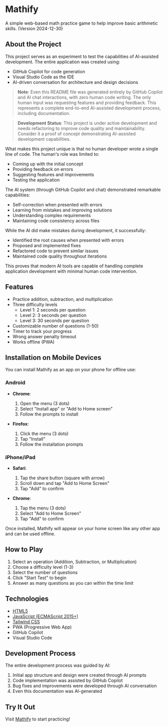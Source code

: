 # Mathify

A simple web-based math practice game to help improve basic arithmetic skills. (Version 2024-12-30)



## About the Project

This project serves as an experiment to test the capabilities of AI-assisted development. The entire application was created using:
- GitHub Copilot for code generation
- Visual Studio Code as the IDE
- AI-driven conversation for architecture and design decisions

> **Note**: Even this README file was generated entirely by GitHub Copilot and AI chat interactions, with zero human code writing. The only human input was requesting features and providing feedback. This represents a complete end-to-end AI-assisted development process, including documentation.

> **Development Status**: This project is under active development and needs refactoring to improve code quality and maintainability. Consider it a proof of concept demonstrating AI-assisted development capabilities.

What makes this project unique is that no human developer wrote a single line of code. The human's role was limited to:
- Coming up with the initial concept
- Providing feedback on errors
- Suggesting features and improvements
- Testing the application

The AI system (through GitHub Copilot and chat) demonstrated remarkable capabilities:
- Self-correction when presented with errors
- Learning from mistakes and improving solutions
- Understanding complex requirements
- Maintaining code consistency across files

While the AI did make mistakes during development, it successfully:
- Identified the root causes when presented with errors
- Proposed and implemented fixes
- Refactored code to prevent similar issues
- Maintained code quality throughout iterations

This proves that modern AI tools are capable of handling complete application development with minimal human code intervention.

## Features

- Practice addition, subtraction, and multiplication
- Three difficulty levels
  - Level 1: 2 seconds per question
  - Level 2: 3 seconds per question
  - Level 3: 30 seconds per question
- Customizable number of questions (1-50)
- Timer to track your progress
- Wrong answer penalty timeout
- Works offline (PWA)

## Installation on Mobile Devices

You can install Mathify as an app on your phone for offline use:

### Android
- **Chrome**:
  1. Open the menu (3 dots)
  2. Select "Install app" or "Add to Home screen"
  3. Follow the prompts to install

- **Firefox**:
  1. Click the menu (3 dots)
  2. Tap "Install"
  3. Follow the installation prompts

### iPhone/iPad
- **Safari**:
  1. Tap the share button (square with arrow)
  2. Scroll down and tap "Add to Home Screen"
  3. Tap "Add" to confirm

- **Chrome**:
  1. Tap the menu (3 dots)
  2. Select "Add to Home Screen"
  3. Tap "Add" to confirm

Once installed, Mathify will appear on your home screen like any other app and can be used offline.

## How to Play

1. Select an operation (Addition, Subtraction, or Multiplication)
2. Choose a difficulty level (1-3)
3. Select the number of questions
4. Click "Start Test" to begin
5. Answer as many questions as you can within the time limit

## Technologies

- [HTML5](https://html.spec.whatwg.org/)
- [JavaScript (ECMAScript 2015+)](https://www.ecma-international.org/publications-and-standards/standards/ecma-262/)
- [Tailwind CSS](https://tailwindcss.com/)
- PWA (Progressive Web App)
- GitHub Copilot
- Visual Studio Code

## Development Process

The entire development process was guided by AI:
1. Initial app structure and design were created through AI prompts
2. Code implementation was assisted by GitHub Copilot
3. Bug fixes and improvements were developed through AI conversation
4. Even this documentation was AI-generated

## Try It Out

Visit [Mathify](https://mcronberg.github.io/Mathify/) to start practicing!
